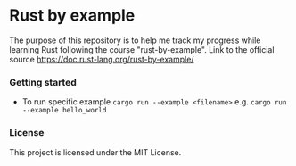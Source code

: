 # Rust by example

The purpose of this repository is to help me track my progress while learning Rust following the course "rust-by-example". Link to the official source
https://doc.rust-lang.org/rust-by-example/

### Getting started

- To run specific example `cargo run --example <filename>` e.g. `cargo run --example hello_world`

### License

This project is licensed under the MIT License.
